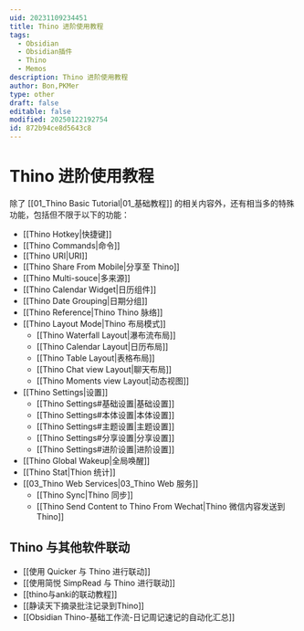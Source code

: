 ```yaml
---
uid: 20231109234451
title: Thino 进阶使用教程
tags:
  - Obsidian
  - Obsidian插件
  - Thino
  - Memos
description: Thino 进阶使用教程
author: Bon,PKMer
type: other
draft: false
editable: false
modified: 20250122192754
id: 872b94ce8d5643c8
---
```


# Thino 进阶使用教程

除了 [[01_Thino Basic Tutorial|01_基础教程]] 的相关内容外，还有相当多的特殊功能，包括但不限于以下的功能：

- [[Thino Hotkey|快捷键]]
- [[Thino Commands|命令]]
- [[Thino URI|URI]]
- [[Thino Share From Mobile|分享至 Thino]]
- [[Thino Multi-souce|多来源]]
- [[Thino Calendar Widget|日历组件]]
- [[Thino Date Grouping|日期分组]]
- [[Thino Reference|Thino Thino 脉络]]
- [[Thino Layout Mode|Thino 布局模式]]
	- [[Thino Waterfall Layout|瀑布流布局]]
	- [[Thino Calendar Layout|日历布局]]
	- [[Thino Table Layout|表格布局]]
	- [[Thino Chat view Layout|聊天布局]]
	- [[Thino Moments view Layout|动态视图]]
- [[Thino Settings|设置]]
    - [[Thino Settings#基础设置|基础设置]]
    - [[Thino Settings#本体设置|本体设置]]
    - [[Thino Settings#主题设置|主题设置]]
    - [[Thino Settings#分享设置|分享设置]]
	- [[Thino Settings#进阶设置|进阶设置]]
- [[Thino Global Wakeup|全局唤醒]]
- [[Thino Stat|Thion 统计]]
- [[03_Thino Web Services|03_Thino Web 服务]]
	- [[Thino Sync|Thino 同步]]
    - [[Thino Send Content to Thino From Wechat|Thino 微信内容发送到Thino]]

## Thino 与其他软件联动

- [[使用 Quicker 与 Thino 进行联动]]
- [[使用简悦 SimpRead 与 Thino 进行联动]]
- [[thino与anki的联动教程]]
- [[静读天下摘录批注记录到Thino]]
- [[Obsidian Thino-基础工作流-日记周记速记的自动化汇总]]